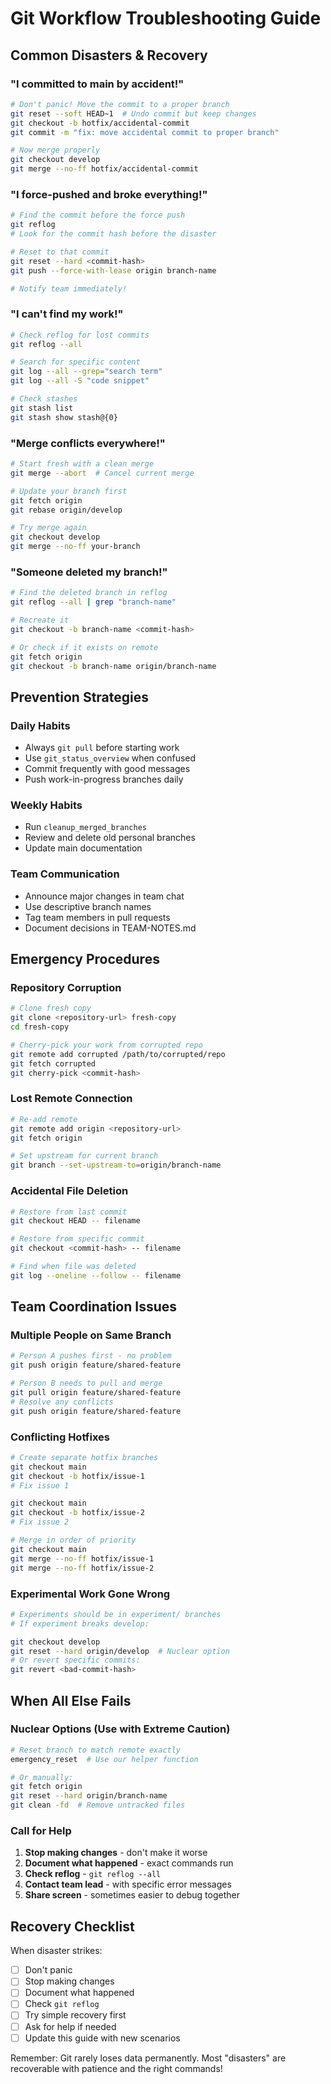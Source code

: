 # Git Workflow Troubleshooting Guide

## Common Disasters & Recovery

### "I committed to main by accident!"
```bash
# Don't panic! Move the commit to a proper branch
git reset --soft HEAD~1  # Undo commit but keep changes
git checkout -b hotfix/accidental-commit
git commit -m "fix: move accidental commit to proper branch"

# Now merge properly
git checkout develop
git merge --no-ff hotfix/accidental-commit
```

### "I force-pushed and broke everything!"
```bash
# Find the commit before the force push
git reflog
# Look for the commit hash before the disaster

# Reset to that commit
git reset --hard <commit-hash>
git push --force-with-lease origin branch-name

# Notify team immediately!
```

### "I can't find my work!"
```bash
# Check reflog for lost commits
git reflog --all

# Search for specific content
git log --all --grep="search term"
git log --all -S "code snippet"

# Check stashes
git stash list
git stash show stash@{0}
```

### "Merge conflicts everywhere!"
```bash
# Start fresh with a clean merge
git merge --abort  # Cancel current merge

# Update your branch first
git fetch origin
git rebase origin/develop

# Try merge again
git checkout develop
git merge --no-ff your-branch
```

### "Someone deleted my branch!"
```bash
# Find the deleted branch in reflog
git reflog --all | grep "branch-name"

# Recreate it
git checkout -b branch-name <commit-hash>

# Or check if it exists on remote
git fetch origin
git checkout -b branch-name origin/branch-name
```

## Prevention Strategies

### Daily Habits
- Always `git pull` before starting work
- Use `git_status_overview` when confused
- Commit frequently with good messages
- Push work-in-progress branches daily

### Weekly Habits
- Run `cleanup_merged_branches`
- Review and delete old personal branches
- Update main documentation

### Team Communication
- Announce major changes in team chat
- Use descriptive branch names
- Tag team members in pull requests
- Document decisions in TEAM-NOTES.md

## Emergency Procedures

### Repository Corruption
```bash
# Clone fresh copy
git clone <repository-url> fresh-copy
cd fresh-copy

# Cherry-pick your work from corrupted repo
git remote add corrupted /path/to/corrupted/repo
git fetch corrupted
git cherry-pick <commit-hash>
```

### Lost Remote Connection
```bash
# Re-add remote
git remote add origin <repository-url>
git fetch origin

# Set upstream for current branch
git branch --set-upstream-to=origin/branch-name
```

### Accidental File Deletion
```bash
# Restore from last commit
git checkout HEAD -- filename

# Restore from specific commit
git checkout <commit-hash> -- filename

# Find when file was deleted
git log --oneline --follow -- filename
```

## Team Coordination Issues

### Multiple People on Same Branch
```bash
# Person A pushes first - no problem
git push origin feature/shared-feature

# Person B needs to pull and merge
git pull origin feature/shared-feature
# Resolve any conflicts
git push origin feature/shared-feature
```

### Conflicting Hotfixes
```bash
# Create separate hotfix branches
git checkout main
git checkout -b hotfix/issue-1
# Fix issue 1

git checkout main  
git checkout -b hotfix/issue-2
# Fix issue 2

# Merge in order of priority
git checkout main
git merge --no-ff hotfix/issue-1
git merge --no-ff hotfix/issue-2
```

### Experimental Work Gone Wrong
```bash
# Experiments should be in experiment/ branches
# If experiment breaks develop:

git checkout develop
git reset --hard origin/develop  # Nuclear option
# Or revert specific commits:
git revert <bad-commit-hash>
```

## When All Else Fails

### Nuclear Options (Use with Extreme Caution)
```bash
# Reset branch to match remote exactly
emergency_reset  # Use our helper function

# Or manually:
git fetch origin
git reset --hard origin/branch-name
git clean -fd  # Remove untracked files
```

### Call for Help
1. **Stop making changes** - don't make it worse
2. **Document what happened** - exact commands run
3. **Check reflog** - `git reflog --all`
4. **Contact team lead** - with specific error messages
5. **Share screen** - sometimes easier to debug together

## Recovery Checklist

When disaster strikes:
- [ ] Don't panic
- [ ] Stop making changes
- [ ] Document what happened
- [ ] Check `git reflog`
- [ ] Try simple recovery first
- [ ] Ask for help if needed
- [ ] Update this guide with new scenarios

Remember: Git rarely loses data permanently. Most "disasters" are recoverable with patience and the right commands!